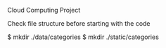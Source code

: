 Cloud Computing Project

Check file structure before starting with the code

$ mkdir ./data/categories
$ mkdir ./static/categories
